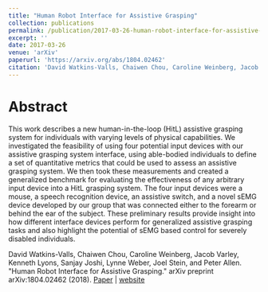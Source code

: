 ```yaml
---
title: "Human Robot Interface for Assistive Grasping"
collection: publications
permalink: /publication/2017-03-26-human-robot-interface-for-assistive-grasping-paper
excerpt: ''
date: 2017-03-26
venue: 'arXiv'
paperurl: 'https://arxiv.org/abs/1804.02462'
citation: 'David Watkins-Valls, Chaiwen Chou, Caroline Weinberg, Jacob Varley, Kenneth Lyons, Sanjay Joshi, Lynne Weber, Joel Stein, and Peter Allen. "Human Robot Interface for Assistive Grasping." arXiv preprint arXiv:1804.02462 (2018).'
---
```


# Abstract
This work describes a new human-in-the-loop (HitL) assistive grasping system for individuals with varying levels of physical capabilities. We investigated the feasibility of using four potential input devices with our assistive grasping system interface, using able-bodied individuals to define a set of quantitative metrics that could be used to assess an assistive grasping system. We then took these measurements and created a generalized benchmark for evaluating the effectiveness of any arbitrary input device into a HitL grasping system. The four input devices were a mouse, a speech recognition device, an assistive switch, and a novel sEMG device developed by our group that was connected either to the forearm or behind the ear of the subject. These preliminary results provide insight into how different interface devices perform for generalized assistive grasping tasks and also highlight the potential of sEMG based control for severely disabled individuals.


David Watkins-Valls, Chaiwen Chou, Caroline Weinberg, Jacob Varley, Kenneth Lyons, Sanjay Joshi, Lynne Weber, Joel Stein, and Peter Allen. "Human Robot Interface for Assistive Grasping." arXiv preprint arXiv:1804.02462 (2018).
<a href='https://arxiv.org/abs/1804.02462'>Paper</a> | [website](http://crlab.cs.columbia.edu/HumanRobotInterfaceforAssistiveGrasping/)
